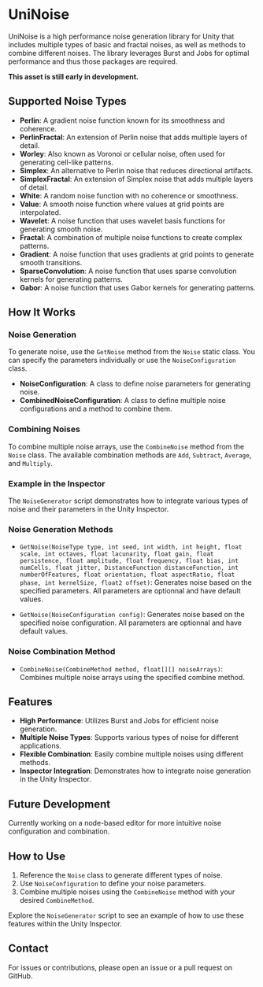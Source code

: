 # UniNoise

UniNoise is a high performance noise generation library for Unity that includes multiple types of basic and fractal noises, as well as methods to combine different noises. The library leverages Burst and Jobs for optimal performance and thus those packages are required.

**This asset is still early in development.**

## Supported Noise Types

- **Perlin**: A gradient noise function known for its smoothness and coherence.
- **PerlinFractal**: An extension of Perlin noise that adds multiple layers of detail.
- **Worley**: Also known as Voronoi or cellular noise, often used for generating cell-like patterns.
- **Simplex**: An alternative to Perlin noise that reduces directional artifacts.
- **SimplexFractal**: An extension of Simplex noise that adds multiple layers of detail.
- **White**: A random noise function with no coherence or smoothness.
- **Value**: A smooth noise function where values at grid points are interpolated.
- **Wavelet**: A noise function that uses wavelet basis functions for generating smooth noise.
- **Fractal**: A combination of multiple noise functions to create complex patterns.
- **Gradient**: A noise function that uses gradients at grid points to generate smooth transitions.
- **SparseConvolution**: A noise function that uses sparse convolution kernels for generating patterns.
- **Gabor**: A noise function that uses Gabor kernels for generating patterns.

## How It Works

### Noise Generation

To generate noise, use the `GetNoise` method from the `Noise` static class. You can specify the parameters individually or use the `NoiseConfiguration` class.

- **NoiseConfiguration**: A class to define noise parameters for generating noise.
- **CombinedNoiseConfiguration**: A class to define multiple noise configurations and a method to combine them.

### Combining Noises

To combine multiple noise arrays, use the `CombineNoise` method from the `Noise` class. The available combination methods are `Add`, `Subtract`, `Average`, and `Multiply`.

### Example in the Inspector

The `NoiseGenerator` script demonstrates how to integrate various types of noise and their parameters in the Unity Inspector.

### Noise Generation Methods

- `GetNoise(NoiseType type, int seed, int width, int height, float scale, int octaves, float lacunarity, float gain, float persistence, float amplitude, float frequency, float bias, int numCells, float jitter, DistanceFunction distanceFunction, int numberOfFeatures, float orientation, float aspectRatio, float phase, int kernelSize, float2 offset)`: Generates noise based on the specified parameters. All parameters are optionnal and have default values.

- `GetNoise(NoiseConfiguration config)`: Generates noise based on the specified noise configuration. All parameters are optionnal and have default values.

### Noise Combination Method

- `CombineNoise(CombineMethod method, float[][] noiseArrays)`: Combines multiple noise arrays using the specified combine method.

## Features

- **High Performance**: Utilizes Burst and Jobs for efficient noise generation.
- **Multiple Noise Types**: Supports various types of noise for different applications.
- **Flexible Combination**: Easily combine multiple noises using different methods.
- **Inspector Integration**: Demonstrates how to integrate noise generation in the Unity Inspector.

## Future Development

Currently working on a node-based editor for more intuitive noise configuration and combination.

## How to Use

1. Reference the `Noise` class to generate different types of noise.
2. Use `NoiseConfiguration` to define your noise parameters.
3. Combine multiple noises using the `CombineNoise` method with your desired `CombineMethod`.

Explore the `NoiseGenerator` script to see an example of how to use these features within the Unity Inspector.

## Contact

For issues or contributions, please open an issue or a pull request on GitHub.
